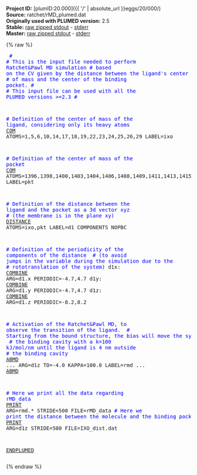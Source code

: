 **Project ID:** [plumID:20.000]({{ '/' | absolute_url }}eggs/20/000/)  
**Source:** ratchet/rMD_plumed.dat  
**Originally used with PLUMED version:** 2.5  
**Stable:** [raw zipped stdout](rMD_plumed.dat.plumed.stdout.txt.zip) - [stderr](rMD_plumed.dat.plumed.stderr)  
**Master:** [raw zipped stdout](rMD_plumed.dat.plumed_master.stdout.txt.zip) - [stderr](rMD_plumed.dat.plumed_master.stderr)  

{% raw %}<pre>
<span style="color:blue">#</span>
<span style="color:blue"># This is the input file needed to perform Ratchet&Pawl MD simulation</span>
<span style="color:blue"># based on the CV given by the distance between the ligand's center </span>
<span style="color:blue"># of mass and the center of the binding pocket.</span>
<span style="color:blue">#</span>
<span style="color:blue"># This input file can be used with all the PLUMED versions >=2.3</span>
<span style="color:blue">#</span>

<span style="color:blue"># Definition of the center of mass of the ligand, considering only its heavy atoms</span>
<a href="https://plumed.github.io/doc-master/user-doc/html/_c_o_m.html">COM</a> ATOMS=1,5,6,10,14,17,18,19,22,23,24,25,26,29  LABEL=ixo

<span style="color:blue"># Definition of the center of mass of the pocket</span>
<a href="https://plumed.github.io/doc-master/user-doc/html/_c_o_m.html">COM</a> ATOMS=1396,1398,1400,1403,1404,1406,1408,1409,1411,1413,1415,1416,1449,1451,1453,1456,1458,1459,1495,1497,1499,1501,1505,1509,1510,2838,2840,2842,2845,2846,2848,2850,2852,2854,2856,2857,3605,3607,3609,3612,3613,3615,3617,3618,3620,3622,3624,3625 LABEL=pkt

<span style="color:blue"># Definition of the distance between the ligand and the pocket as a 3d vector xyz</span>
<span style="color:blue"># (the membrane is in the plane xy)</span>
<a href="https://plumed.github.io/doc-master/user-doc/html/_d_i_s_t_a_n_c_e.html">DISTANCE</a> ATOMS=ixo,pkt LABEL=d1 COMPONENTS NOPBC

<span style="color:blue"># Definition of the periodicity of the components of the distance </span>
<span style="color:blue"># (to avoid jumps in the variable during the simulation due to the </span>
<span style="color:blue"># rototranslation of the system)</span>
d1x: <a href="https://plumed.github.io/doc-master/user-doc/html/_c_o_m_b_i_n_e.html">COMBINE</a> ARG=d1.x PERIODIC=-4.7,4.7
d1y: <a href="https://plumed.github.io/doc-master/user-doc/html/_c_o_m_b_i_n_e.html">COMBINE</a> ARG=d1.y PERIODIC=-4.7,4.7
d1z: <a href="https://plumed.github.io/doc-master/user-doc/html/_c_o_m_b_i_n_e.html">COMBINE</a> ARG=d1.z PERIODIC=-8.2,8.2

<span style="color:blue"># Activation of the Ratchet&Pawl MD, to observe the transition of the ligand. </span>
<span style="color:blue"># Starting from the bound structure, the bias will move the system outside </span>
<span style="color:blue"># the binding cavity with a k=100 kJ/mol/nm until the ligand is 4 nm outside</span>
<span style="color:blue"># the binding cavity </span>
<a href="https://plumed.github.io/doc-master/user-doc/html/_a_b_m_d.html">ABMD</a> ...
  ARG=d1z
  TO=-4.0
  KAPPA=100.0
LABEL=rmd
... <a href="https://plumed.github.io/doc-master/user-doc/html/_a_b_m_d.html">ABMD</a>


<span style="color:blue"># Here we print all the data regarding rMD_data</span>
<a href="https://plumed.github.io/doc-master/user-doc/html/_p_r_i_n_t.html">PRINT</a> ARG=rmd.* STRIDE=500 FILE=rMD_data
<span style="color:blue"># Here we print the distance between the molecule and the binding pocket</span>
<a href="https://plumed.github.io/doc-master/user-doc/html/_p_r_i_n_t.html">PRINT</a> ARG=d1z STRIDE=500 FILE=IXO_dist.dat

<a href="https://plumed.github.io/doc-master/user-doc/html/_e_n_d_p_l_u_m_e_d.html">ENDPLUMED</a>
</pre>{% endraw %}
